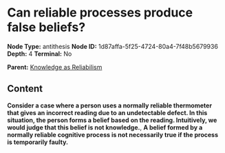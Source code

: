 # Can reliable processes produce false beliefs?

**Node Type:** antithesis
**Node ID:** 1d87affa-5f25-4724-80a4-7f48b5679936
**Depth:** 4
**Terminal:** No

**Parent:** [Knowledge as Reliabilism](knowledge-as-reliabilism-synthesis-e43dfc1f-e9e5-4ef5-90d3-e8588e1acc09.md)

## Content

**Consider a case where a person uses a normally reliable thermometer that gives an incorrect reading due to an undetectable defect. In this situation, the person forms a belief based on the reading. Intuitively, we would judge that this belief is not knowledge.**, **A belief formed by a normally reliable cognitive process is not necessarily true if the process is temporarily faulty.**
